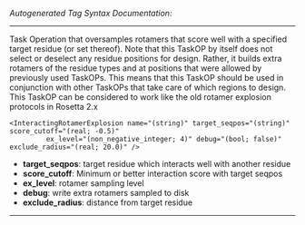 _Autogenerated Tag Syntax Documentation:_

---
Task Operation that oversamples rotamers that score well with a specified target residue (or set thereof). Note that this TaskOP by itself does not select or deselect any residue positions for design. Rather, it builds extra rotamers of the residue types and at positions that were allowed by previously used TaskOPs. This means that this TaskOP should be used in conjunction with other TaskOPs that take care of which regions to design. This TaskOP can be considered to work like the old rotamer explosion protocols in Rosetta 2.x

```
<InteractingRotamerExplosion name="(string)" target_seqpos="(string)" score_cutoff="(real; -0.5)"
         ex_level="(non_negative_integer; 4)" debug="(bool; false)" exclude_radius="(real; 20.0)" />
```

-   **target_seqpos**: target residue which interacts well with another residue
-   **score_cutoff**: Minimum or better interaction score with target seqpos
-   **ex_level**: rotamer sampling level
-   **debug**: write extra rotamers sampled to disk
-   **exclude_radius**: distance from target residue

---
